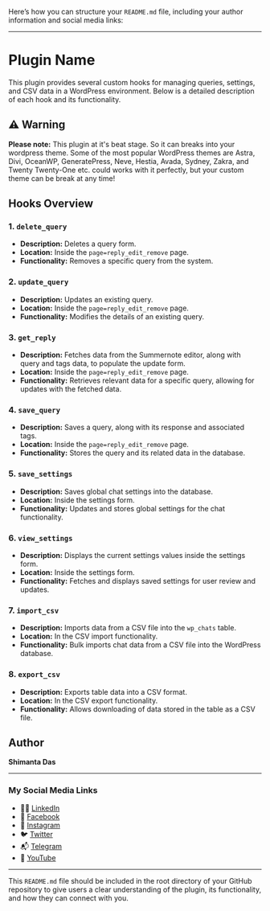 Here’s how you can structure your `README.md` file, including your author information and social media links:

---

# Plugin Name

This plugin provides several custom hooks for managing queries, settings, and CSV data in a WordPress environment. Below is a detailed description of each hook and its functionality.

## ⚠️ Warning
**Please note:** This plugin at it's beat stage. So it can breaks into your wordpress theme. Some of the most popular WordPress themes are Astra, Divi, OceanWP, GeneratePress, Neve, Hestia, Avada, Sydney, Zakra, and Twenty Twenty-One etc. could works with it perfectly, but your custom theme can be break at any time!

## Hooks Overview

### 1. `delete_query`
- **Description:** Deletes a query form.
- **Location:** Inside the `page=reply_edit_remove` page.
- **Functionality:** Removes a specific query from the system.

### 2. `update_query`
- **Description:** Updates an existing query.
- **Location:** Inside the `page=reply_edit_remove` page.
- **Functionality:** Modifies the details of an existing query.

### 3. `get_reply`
- **Description:** Fetches data from the Summernote editor, along with query and tags data, to populate the update form.
- **Location:** Inside the `page=reply_edit_remove` page.
- **Functionality:** Retrieves relevant data for a specific query, allowing for updates with the fetched data.

### 4. `save_query`
- **Description:** Saves a query, along with its response and associated tags.
- **Location:** Inside the `page=reply_edit_remove` page.
- **Functionality:** Stores the query and its related data in the database.

### 5. `save_settings`
- **Description:** Saves global chat settings into the database.
- **Location:** Inside the settings form.
- **Functionality:** Updates and stores global settings for the chat functionality.

### 6. `view_settings`
- **Description:** Displays the current settings values inside the settings form.
- **Location:** Inside the settings form.
- **Functionality:** Fetches and displays saved settings for user review and updates.

### 7. `import_csv`
- **Description:** Imports data from a CSV file into the `wp_chats` table.
- **Location:** In the CSV import functionality.
- **Functionality:** Bulk imports chat data from a CSV file into the WordPress database.

### 8. `export_csv`
- **Description:** Exports table data into a CSV format.
- **Location:** In the CSV export functionality.
- **Functionality:** Allows downloading of data stored in the table as a CSV file.

## Author

**Shimanta Das**

---

### My Social Media Links

- 🤹‍♂️ [LinkedIn](https://www.linkedin.com/in/shimanta-das-497167223)
- 👹 [Facebook](https://www.facebook.com/profile.php?id=100078406112813)
- 📸 [Instagram](https://www.instagram.com/meshimanta/?hl=en)
- 🐦 [Twitter](https://mobile.twitter.com/Shimantadas247)
- 📬 [Telegram](https://t.me/microcodesofficial)
- 🎦 [YouTube](https://youtube.com/channel/UCrbf6B0CU9x-I4bQOYbJVGw)

---

This `README.md` file should be included in the root directory of your GitHub repository to give users a clear understanding of the plugin, its functionality, and how they can connect with you.